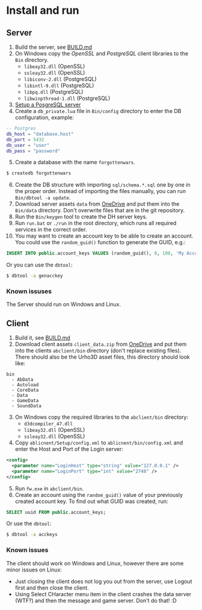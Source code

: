 # Install and run

## Server

1. Build the server, see [BUILD.md](BUILD.md)
2. On Windows copy the *OpenSSL* and *PostgreSQL* client libraries to the `Bin` directory.
    * `libeay32.dll` (OpenSSL)
    * `ssleay32.dll` (OpenSSL)
    * `libiconv-2.dll` (PostgreSQL)
    * `libintl-9.dll` (PostgreSQL)
    * `libpq.dll` (PostgreSQL)
    * `libwinpthread-1.dll` (PostgreSQL)
3. [Setup a PosgreSQL server](https://wiki.archlinux.org/index.php/PostgreSQL)
4. Create a `db_private.lua` file in `Bin/config` directory to enter the DB configuration, example:
~~~lua
-- Postgres
db_host = "database.host"
db_port = 5432
db_user = "user"
db_pass = "password"
~~~
5. Create a database with the name `forgottenwars`.
~~~sh
$ createdb forgottenwars
~~~
6. Create the DB structure with importing `sql/schema.*.sql` one by one in the proper order. Instead of importing the files manually, you can run `Bin/dbtool -a update`.
7. Download server assets `data` from [OneDrive](https://1drv.ms/f/s!Ajy_fJI3BLBobOAOXZ47wtBgdBg) and put them into the `Bin/data` directory. Don't overwrite files that are in the git repository.
8. Run the `Bin/keygen` tool to create the DH server keys.
9. Run `run.bat` or `./run` in the root directory, which runs all required services in the correct order.
10. You may want to create an account key to be able to create an account. You could use the `random_guid()` function to generate the GUID, e.g.:
~~~sql
INSERT INTO public.account_keys VALUES (random_guid(), 0, 100, 'My Account Key', 2, 1, '');
~~~
Or you can use the `dbtool`:
~~~sh
$ dbtool -a genacckey
~~~

### Known issuses

The Server should run on Windows and Linux.

## Client

1. Build it, see [BUILD.md](BUILD.md)
2. Download client assets `client_data.zip` from [OneDrive](https://1drv.ms/f/s!Ajy_fJI3BLBobOAOXZ47wtBgdBg) and put them into the clients `abclient/bin` directory (don't replace existing files). There should also be the Urho3D asset files, this directory should look like:
~~~plain
bin
  - AbData
  - Autoload
  - CoreData
  - Data
  - GameData
  - SoundData
~~~
3. On Windows copy the required libraries to the `abclient/bin` directory:
    * `d3dcompiler_47.dll`
    * `libeay32.dll` (OpenSSL)
    * `ssleay32.dll` (OpenSSL)
4. Copy `ablicnent/Setup/config.xml` to `ablicnent/bin/config.xml` and enter the Host and Port of the Login server:
~~~xml
<config>
  <parameter name="LoginHost" type="string" value="127.0.0.1" />
  <parameter name="LoginPort" type="int" value="2748" />
</config>
~~~
5. Run `fw.exe` in `abclient/bin`.
6. Create an account using the `random_guid()` value of your previously created account key. To find out what GUID was created, run:
~~~sql
SELECT uuid FROM public.account_keys;
~~~
Or use the `dbtool`:
~~~sh
$ dbtool -a acckeys
~~~

### Known issues

The client should work on Windows and Linux, however there are some minor issues
on Linux:

* Just closing the client does not log you out from the server, use Logout first and then close the client.
* Using Select CHaracter menu item in the client crashes the data server (WTF?) and then the message and game server. Don't do that! :D

